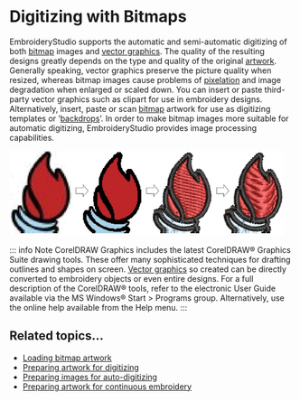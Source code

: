 # Digitizing with Bitmaps

EmbroideryStudio supports the automatic and semi-automatic digitizing of both [bitmap](../../glossary/glossary#bitmap) images and [vector graphics](../../glossary/glossary). The quality of the resulting designs greatly depends on the type and quality of the original [artwork](../../glossary/glossary#artwork). Generally speaking, vector graphics preserve the picture quality when resized, whereas bitmap images cause problems of [pixelation](../../glossary/glossary#pixelation) and image degradation when enlarged or scaled down. You can insert or paste third-party vector graphics such as clipart for use in embroidery designs. Alternatively, insert, paste or scan [bitmap](../../glossary/glossary#bitmap) artwork for use as digitizing templates or ‘[backdrops](../../glossary/glossary)’. In order to make bitmap images more suitable for automatic digitizing, EmbroideryStudio provides image processing capabilities.

![bitmaps00001.png](assets/bitmaps00001.png)

::: info Note
CorelDRAW Graphics includes the latest CorelDRAW® Graphics Suite drawing tools. These offer many sophisticated techniques for drafting outlines and shapes on screen. [Vector graphics](../../glossary/glossary) so created can be directly converted to embroidery objects or even entire designs. For a full description of the CorelDRAW® tools, refer to the electronic User Guide available via the MS Windows® Start > Programs group. Alternatively, use the online help available from the Help menu.
:::

## Related topics...

- [Loading bitmap artwork](Loading_bitmap_artwork)
- [Preparing artwork for digitizing](Preparing_artwork_for_digitizing)
- [Preparing images for auto-digitizing](Preparing_images_for_auto-digitizing)
- [Preparing artwork for continuous embroidery](Preparing_artwork_for_continuous_embroidery)
